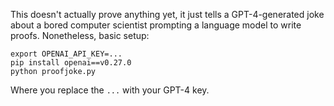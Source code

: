 This doesn't actually prove anything yet, it just tells a GPT-4-generated joke about a bored computer scientist prompting a language model to write proofs. Nonetheless, basic setup:

    export OPENAI_API_KEY=...
    pip install openai==v0.27.0
    python proofjoke.py

Where you replace the `...` with your GPT-4 key.
